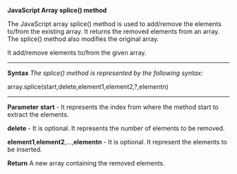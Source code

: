 **JavaScript Array splice() method**

The JavaScript array splice() method is used to add/remove the elements to/from the existing array. It returns the removed elements from an array. The splice() method also modifies the original array.

It add/remove elements to/from the given array.

--------------------------
**Syntax**
_The splice() method is represented by the following syntax:_

array.splice(start,delete,element1,element2,?,elementn)  

-----------------------

**Parameter**
**start** - It represents the index from where the method start to extract the elements.

**delete** - It is optional. It represents the number of elements to be removed.

**element1**,**element2**,...,**elementn** - It is optional. It represent the elements to be inserted.

**Return**
A new array containing the removed elements.

